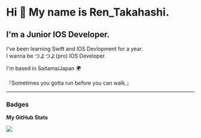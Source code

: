 Hi 👋 My name is Ren_Takahashi.
===============================

I'm a Junior IOS Developer.
---------------------

I've been learning Swift and IOS Devlopment for a year.  
I wanna be つよつよ(pro) IOS Developer.

I'm based in Saitama/Japan 🌍

『Sometimes you gotta run before you can walk.』

---------------------
  
### Badges

<b>My GitHub Stats</b>

<a href="http://www.github.com/reeen-git"><img src="https://github-readme-streak-stats.herokuapp.com/?user=reeen-git&stroke=ffffff&background=000000&ring=ffffff&fire=ffffff&currStreakNum=ffffff&currStreakLabel=ffffff&sideNums=ffffff&sideLabels=ffffff&dates=ffffff&hide_border=true" /></a>
<!-- 
<b>Top Repositories</b>

<div width="100%" align="center"><a href="https://github.com/reeen-git/6aws" align="left"><img align="left" width="45%" src="https://github-readme-stats.vercel.app/api/pin/?username=reeen-git&repo=6aws&title_color=ffffff&text_color=ffffff&icon_color=ffffff&bg_color=000000&hide_border=true&locale=en" /></a></div><br /><br /><br /><br /><br /><br /><br />
 -->
